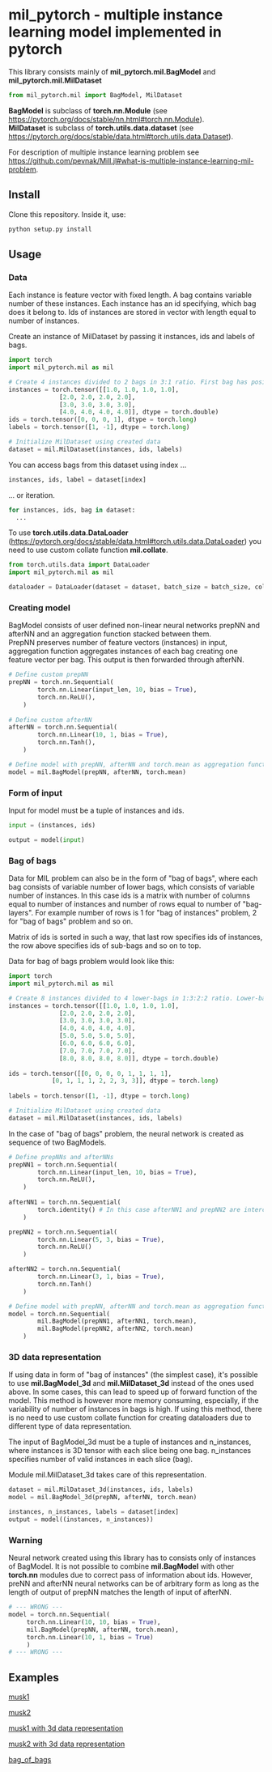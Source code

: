 # mil_pytorch - multiple instance learning model implemented in pytorch
This library consists mainly of **mil_pytorch.mil.BagModel** and **mil_pytorch.mil.MilDataset**

```python
from mil_pytorch.mil import BagModel, MilDataset
```

**BagModel** is subclass of **torch.nn.Module** (see https://pytorch.org/docs/stable/nn.html#torch.nn.Module).  
**MilDataset** is subclass of **torch.utils.data.dataset** (see https://pytorch.org/docs/stable/data.html#torch.utils.data.Dataset).  

For description of multiple instance learning problem see https://github.com/pevnak/Mill.jl#what-is-multiple-instance-learning-mil-problem.

## Install
Clone this repository. Inside it, use:

```python
python setup.py install
```

## Usage
### Data
Each instance is feature vector with fixed length. A bag contains variable number of these instances. Each instance has an id specifying, which bag does it belong to. Ids of instances are stored in vector with length equal to number of instances.

Create an instance of MilDataset by passing it instances, ids and labels of bags.

```python
import torch
import mil_pytorch.mil as mil

# Create 4 instances divided to 2 bags in 3:1 ratio. First bag has positive label, second bag has negative label
instances = torch.tensor([[1.0, 1.0, 1.0, 1.0],
			  [2.0, 2.0, 2.0, 2.0],
			  [3.0, 3.0, 3.0, 3.0],
			  [4.0, 4.0, 4.0, 4.0]], dtype = torch.double)
ids = torch.tensor([0, 0, 0, 1], dtype = torch.long)
labels = torch.tensor([1, -1], dtype = torch.long)

# Initialize MilDataset using created data
dataset = mil.MilDataset(instances, ids, labels)
```

You can access bags from this dataset using index ...  

```python
instances, ids, label = dataset[index]
```

... or iteration.

```python
for instances, ids, bag in dataset:
  ...
```

To use **torch.utils.data.DataLoader** (https://pytorch.org/docs/stable/data.html#torch.utils.data.DataLoader) you need to use custom collate function **mil.collate**.

```python
from torch.utils.data import DataLoader
import mil_pytorch.mil as mil

dataloader = DataLoader(dataset = dataset, batch_size = batch_size, collate_fn = mil.collate)
```

### Creating model
BagModel consists of user defined non-linear neural networks prepNN and afterNN and an aggregation function stacked between them.  
PrepNN preserves number of feature vectors (instances) in input, aggregation function aggregates instances of each bag creating one feature vector per bag. This output is then forwarded through afterNN.

```python
# Define custom prepNN
prepNN = torch.nn.Sequential(
        torch.nn.Linear(input_len, 10, bias = True),
        torch.nn.ReLU(),
    )
   
# Define custom afterNN
afterNN = torch.nn.Sequential(
        torch.nn.Linear(10, 1, bias = True),
        torch.nn.Tanh(),
    )

# Define model with prepNN, afterNN and torch.mean as aggregation function
model = mil.BagModel(prepNN, afterNN, torch.mean)
```

### Form of input
Input for model must be a tuple of instances and ids.

```python
input = (instances, ids)

output = model(input)
```


### Bag of bags

Data for MIL problem can also be in the form of "bag of bags", where each bag consists of variable number of lower bags, which consists of variable number of instances. In this case ids is a matrix with number of columns equal to number of instances and number of rows equal to number of "bag-layers". For example number of rows is 1 for "bag of instances" problem, 2 for "bag of bags" problem and so on.

Matrix of ids is sorted in such a way, that last row specifies ids of instances, the row above specifies ids of sub-bags and so on to top.

Data for bag of bags problem would look like this:

```python
import torch
import mil_pytorch.mil as mil

# Create 8 instances divided to 4 lower-bags in 1:3:2:2 ratio. Lower-bags are divided into 2 bags in ratio 2:2 First bag has positive label, second bag has negative label
instances = torch.tensor([[1.0, 1.0, 1.0, 1.0],
			  [2.0, 2.0, 2.0, 2.0],
			  [3.0, 3.0, 3.0, 3.0],
			  [4.0, 4.0, 4.0, 4.0],
			  [5.0, 5.0, 5.0, 5.0],
			  [6.0, 6.0, 6.0, 6.0],
			  [7.0, 7.0, 7.0, 7.0],
			  [8.0, 8.0, 8.0, 8.0]], dtype = torch.double)
						  
ids = torch.tensor([[0, 0, 0, 0, 1, 1, 1, 1],
		    [0, 1, 1, 1, 2, 2, 3, 3]], dtype = torch.long)
					
labels = torch.tensor([1, -1], dtype = torch.long)

# Initialize MilDataset using created data
dataset = mil.MilDataset(instances, ids, labels)
```



In the case of "bag of bags" problem, the neural network is created as sequence of two BagModels.

```python
# Define prepNNs and afterNNs
prepNN1 = torch.nn.Sequential(
        torch.nn.Linear(input_len, 10, bias = True),
        torch.nn.ReLU(),
    )
   
afterNN1 = torch.nn.Sequential( 
        torch.identity() # In this case afterNN1 and prepNN2 are interchangeable
    )

prepNN2 = torch.nn.Sequential(
        torch.nn.Linear(5, 3, bias = True),
        torch.nn.ReLU()
    )

afterNN2 = torch.nn.Sequential(
        torch.nn.Linear(3, 1, bias = True),
        torch.nn.Tanh()
    )

# Define model with prepNN, afterNN and torch.mean as aggregation function
model = torch.nn.Sequential(
        mil.BagModel(prepNN1, afterNN1, torch.mean),
        mil.BagModel(prepNN2, afterNN2, torch.mean)
    )
```

### 3D data representation
If using data in form of "bag of instances" (the simplest case), it's possible to use **mil.BagModel_3d** and **mil.MilDataset_3d** instead of the ones used above. In some cases, this can lead to speed up of forward function of the model. This method is however more memory consuming, especially, if the variability of number of instances in bags is high. If using this method, there is no need to use custom collate function for creating dataloaders due to different type of data representation.

The input of BagModel\_3d must be a tuple of instances and n\_instances, where instances is 3D tensor with each slice being one bag. n\_instances specifies number of valid instances in each slice (bag). 

Module mil.MilDataset_3d takes care of this representation.

```python
dataset = mil.MilDataset_3d(instances, ids, labels)
model = mil.BagModel_3d(prepNN, afterNN, torch.mean)

instances, n_instances, labels = dataset[index]
output = model((instances, n_instances))
```

### Warning

Neural network created using this library has to consists only of instances of BagModel. It is not possible to combine **mil.BagModel** with other **torch.nn** modules due to correct pass of information about ids. However, preNN and afterNN neural networks can be of arbitrary form as long as the length of output of prepNN matches the length of input of afterNN.

```python
# --- WRONG ---
model = torch.nn.Sequential(
     torch.nn.Linear(10, 10, bias = True),
     mil.BagModel(prepNN, afterNN, torch.mean),
     torch.nn.Linear(10, 1, bias = True)
     )
# --- WRONG ---
```

## Examples
[musk1](https://github.com/jakubmonhart/mil_pytorch/blob/master/examples/musk/example_musk1.ipynb)

[musk2](https://github.com/jakubmonhart/mil_pytorch/blob/master/examples/musk/example_musk2.ipynb)

[musk1 with 3d data representation](https://github.com/jakubmonhart/mil_pytorch/blob/master/examples/musk/example_musk1_3d.ipynb)

[musk2 with 3d data representation](https://github.com/jakubmonhart/mil_pytorch/blob/master/examples/musk/example_musk2_3d.ipynb)

[bag\_of\_bags](https://github.com/jakubmonhart/mil_pytorch/blob/master/examples/bag_of_bags/example_bag_of_bags.ipynb)
